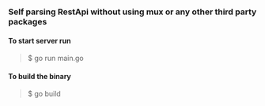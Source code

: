 ### Self parsing RestApi without using mux or any other third party packages

#### To start server run

> $ go run main.go

#### To build the binary

> $ go build
